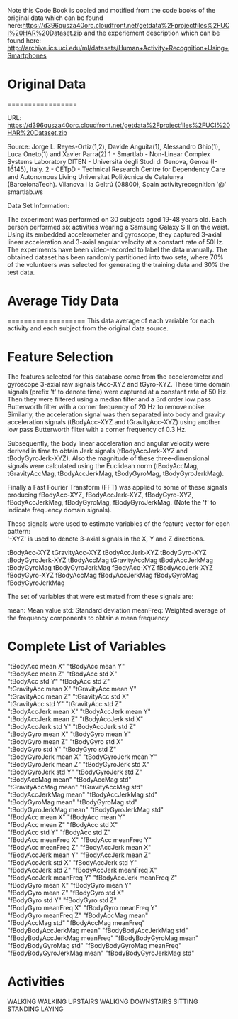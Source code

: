 Note this Code Book is copied and motified from the code books of the original data which can be found here:https://d396qusza40orc.cloudfront.net/getdata%2Fprojectfiles%2FUCI%20HAR%20Dataset.zip and the experiement description which can
be found here: http://archive.ics.uci.edu/ml/datasets/Human+Activity+Recognition+Using+Smartphones
# Original Data
=================

URL: 
https://d396qusza40orc.cloudfront.net/getdata%2Fprojectfiles%2FUCI%20HAR%20Dataset.zip 

Source:
Jorge L. Reyes-Ortiz(1,2), Davide Anguita(1), Alessandro Ghio(1), Luca Oneto(1) and Xavier Parra(2)
1 - Smartlab - Non-Linear Complex Systems Laboratory
DITEN - Università degli Studi di Genova, Genoa (I-16145), Italy. 
2 - CETpD - Technical Research Centre for Dependency Care and Autonomous Living
Universitat Politècnica de Catalunya (BarcelonaTech). Vilanova i la Geltrú (08800), Spain
activityrecognition '@' smartlab.ws

Data Set Information:

The experiment was performed on 30 subjects aged 19-48 years old. Each person performed six activities  wearing a Samsung Galaxy S II on the waist. Using its embedded accelerometer and gyroscope, they captured 3-axial linear acceleration and 3-axial angular velocity at a constant rate of 50Hz. The experiments have been video-recorded to label the data manually. The obtained dataset has been randomly partitioned into two sets, where 70% of the volunteers was selected for generating the training data and 30% the test data. 

# Average Tidy Data
===================
This data average of each variable for each activity and each subject from the original data source.

Feature Selection 
=================

The features selected for this database come from the accelerometer and gyroscope 3-axial raw signals tAcc-XYZ and tGyro-XYZ. These time domain signals (prefix 't' to denote time) were captured at a constant rate of 50 Hz. Then they were filtered using a median filter and a 3rd order low pass Butterworth filter with a corner frequency of 20 Hz to remove noise. Similarly, the acceleration signal was then separated into body and gravity acceleration signals (tBodyAcc-XYZ and tGravityAcc-XYZ) using another low pass Butterworth filter with a corner frequency of 0.3 Hz. 

Subsequently, the body linear acceleration and angular velocity were derived in time to obtain Jerk signals (tBodyAccJerk-XYZ and tBodyGyroJerk-XYZ). Also the magnitude of these three-dimensional signals were calculated using the Euclidean norm (tBodyAccMag, tGravityAccMag, tBodyAccJerkMag, tBodyGyroMag, tBodyGyroJerkMag). 

Finally a Fast Fourier Transform (FFT) was applied to some of these signals producing fBodyAcc-XYZ, fBodyAccJerk-XYZ, fBodyGyro-XYZ, fBodyAccJerkMag, fBodyGyroMag, fBodyGyroJerkMag. (Note the 'f' to indicate frequency domain signals). 

These signals were used to estimate variables of the feature vector for each pattern:  
'-XYZ' is used to denote 3-axial signals in the X, Y and Z directions.

tBodyAcc-XYZ
tGravityAcc-XYZ
tBodyAccJerk-XYZ
tBodyGyro-XYZ
tBodyGyroJerk-XYZ
tBodyAccMag
tGravityAccMag
tBodyAccJerkMag
tBodyGyroMag
tBodyGyroJerkMag
fBodyAcc-XYZ
fBodyAccJerk-XYZ
fBodyGyro-XYZ
fBodyAccMag
fBodyAccJerkMag
fBodyGyroMag
fBodyGyroJerkMag

The set of variables that were estimated from these signals are: 

mean: Mean value
std: Standard deviation
meanFreq: Weighted average of the frequency components to obtain a mean frequency

Complete List of Variables
==========================
                    
 "tBodyAcc mean X"               "tBodyAcc mean Y"              
"tBodyAcc mean Z"               "tBodyAcc std X"               
 "tBodyAcc std Y"                "tBodyAcc std Z"               
"tGravityAcc mean X"            "tGravityAcc mean Y"           
"tGravityAcc mean Z"            "tGravityAcc std X"            
"tGravityAcc std Y"             "tGravityAcc std Z"            
"tBodyAccJerk mean X"           "tBodyAccJerk mean Y"          
"tBodyAccJerk mean Z"           "tBodyAccJerk std X"           
 "tBodyAccJerk std Y"            "tBodyAccJerk std Z"           
"tBodyGyro mean X"              "tBodyGyro mean Y"             
"tBodyGyro mean Z"              "tBodyGyro std X"              
"tBodyGyro std Y"               "tBodyGyro std Z"              
"tBodyGyroJerk mean X"          "tBodyGyroJerk mean Y"         
"tBodyGyroJerk mean Z"          "tBodyGyroJerk std X"          
"tBodyGyroJerk std Y"           "tBodyGyroJerk std Z"          
"tBodyAccMag mean"              "tBodyAccMag std"              
"tGravityAccMag mean"           "tGravityAccMag std"           
"tBodyAccJerkMag mean"          "tBodyAccJerkMag std"          
"tBodyGyroMag mean"             "tBodyGyroMag std"             
"tBodyGyroJerkMag mean"         "tBodyGyroJerkMag std"         
"fBodyAcc mean X"               "fBodyAcc mean Y"              
"fBodyAcc mean Z"               "fBodyAcc std X"               
"fBodyAcc std Y"                "fBodyAcc std Z"               
"fBodyAcc meanFreq X"           "fBodyAcc meanFreq Y"          
"fBodyAcc meanFreq Z"           "fBodyAccJerk mean X"          
"fBodyAccJerk mean Y"           "fBodyAccJerk mean Z"          
"fBodyAccJerk std X"            "fBodyAccJerk std Y"           
"fBodyAccJerk std Z"            "fBodyAccJerk meanFreq X"      
"fBodyAccJerk meanFreq Y"       "fBodyAccJerk meanFreq Z"      
"fBodyGyro mean X"              "fBodyGyro mean Y"             
"fBodyGyro mean Z"              "fBodyGyro std X"              
"fBodyGyro std Y"               "fBodyGyro std Z"              
"fBodyGyro meanFreq X"          "fBodyGyro meanFreq Y"         
"fBodyGyro meanFreq Z"          "fBodyAccMag mean"             
"fBodyAccMag std"               "fBodyAccMag meanFreq"         
"fBodyBodyAccJerkMag mean"      "fBodyBodyAccJerkMag std"      
"fBodyBodyAccJerkMag meanFreq"  "fBodyBodyGyroMag mean"        
"fBodyBodyGyroMag std"          "fBodyBodyGyroMag meanFreq"    
"fBodyBodyGyroJerkMag mean"     "fBodyBodyGyroJerkMag std" 

Activities
=================
WALKING
WALKING UPSTAIRS
WALKING DOWNSTAIRS
SITTING
STANDING
LAYING

